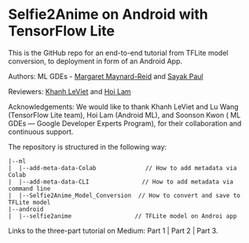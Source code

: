 # Selfie2Anime on Android with TensorFlow Lite

This is the GitHub repo for an end-to-end tutorial from TFLite model conversion, to deployment in form of an Android App. 

Authors: ML GDEs - [Margaret Maynard-Reid](https://twitter.com/margaretmz) and [Sayak Paul](https://twitter.com/RisingSayak)

Reviewers: [Khanh LeViet](https://twitter.com/khanhlvg) and [Hoi Lam](https://twitter.com/hoitab)

Acknowledgements: We would like to thank Khanh LeViet and Lu Wang (TensorFlow Lite team), Hoi Lam (Android ML), and Soonson Kwon ( ML GDEs — Google Developer Experts Program), for their collaboration and continuous support.

The repository is structured in the following way:

```
|--ml  
|  |--add-meta-data-Colab              // How to add metadata via Colab  
|  |--add-meta-data-CLI               // How to add metadata via command line  
|  |--Selfie2Anime_Model_Conversion  // How to convert and save to TFLite model  
|--android  
|  |--selfie2anime                  // TFLite model on Androi app  
```
 
Links to the three-part tutorial on Medium: Part 1 | Part 2 | Part 3.
